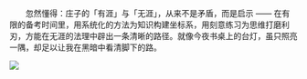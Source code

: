 　　忽然懂得：庄子的「有涯」与「无涯」，从来不是矛盾，而是启示 —— 在有限的备考时间里，用系统化的方法为知识构建坐标系，用刻意练习为思维打磨利刃，方能在无涯的法理中辟出一条清晰的路径。就像今夜书桌上的台灯，虽只照亮一隅，却足以让我在黑暗中看清脚下的路。

<img src="https://images.unsplash.com/photo-1746950862509-959ed92c42b8">
